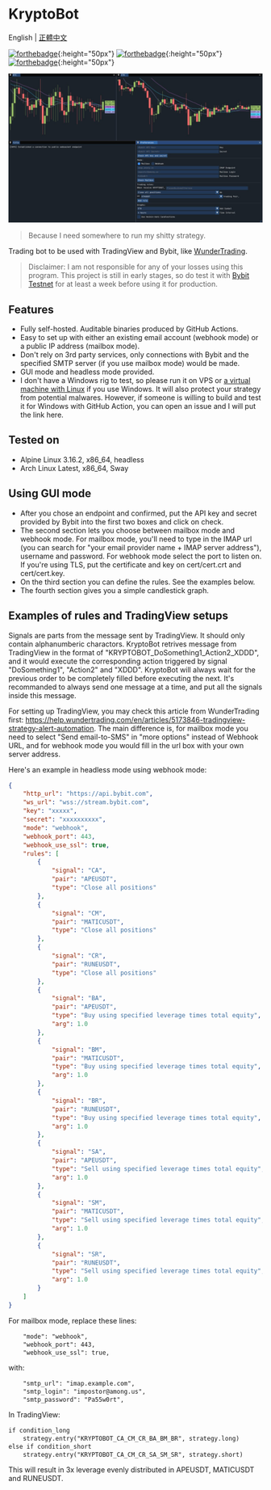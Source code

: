 # KryptoBot

English | [正體中文](https://github.com/Nootm/KryptoBot/blob/main/README_ZHT.md)

[![forthebadge](https://forthebadge.com/images/badges/made-with-c-plus-plus.svg)](https://forthebadge.com){:height="50px"}
[![forthebadge](https://forthebadge.com/images/badges/powered-by-black-magic.svg)](https://forthebadge.com){:height="50px"}
[![forthebadge](https://forthebadge.com/images/badges/works-on-my-machine.svg)](https://forthebadge.com){:height="50px"}

![Interface](https://raw.githubusercontent.com/Nootm/KryptoBot/master/gui.jpg)

> Because I need somewhere to run my shitty strategy.

Trading bot to be used with TradingView and Bybit, like [WunderTrading](https://wundertrading.com/en).

> Disclaimer: I am not responsible for any of your losses using this program. This project is still in early stages, so do test it with [Bybit Testnet](https://testnet.bybit.com/en-US/) for at least a week before using it for production.

## Features
- Fully self-hosted. Auditable binaries produced by GitHub Actions.
- Easy to set up with either an existing email account (webhook mode) or a public IP address (mailbox mode).
- Don't rely on 3rd party services, only connections with Bybit and the specified SMTP server (if you use mailbox mode) would be made.
- GUI mode and headless mode provided.
- I don't have a Windows rig to test, so please run it on VPS or [a virtual machine with Linux](https://itsfoss.com/install-linux-in-virtualbox/) if you use Windows. It will also protect your strategy from potential malwares. However, if someone is willing to build and test it for Windows with GitHub Action, you can open an issue and I will put the link here.

## Tested on
- Alpine Linux 3.16.2, x86_64, headless
- Arch Linux Latest, x86_64, Sway

## Using GUI mode
- After you chose an endpoint and confirmed, put the API key and secret provided by Bybit into the first two boxes and click on check.
- The second section lets you choose between mailbox mode and webhook mode. For mailbox mode, you'll need to type in the IMAP url (you can search for "your email provider name + IMAP server address"), username and password. For webhook mode select the port to listen on. If you're using TLS, put the certificate and key on cert/cert.crt and cert/cert.key.
- On the third section you can define the rules. See the examples below.
- The fourth section gives you a simple candlestick graph.

## Examples of rules and TradingView setups

Signals are parts from the message sent by TradingView. It should only contain alphanumberic charactors. KryptoBot retrives message from TradingView in the format of "KRYPTOBOT_DoSomething1_Action2_XDDD", and it would execute the corresponding action triggered by signal "DoSomething1", "Action2" and "XDDD". KryptoBot will always wait for the previous order to be completely filled before executing the next. It's recommanded to always send one message at a time, and put all the signals inside this message.

For setting up TradingView, you may check this article from WunderTrading first: https://help.wundertrading.com/en/articles/5173846-tradingview-strategy-alert-automation. The main difference is, for mailbox mode you need to select "Send email-to-SMS" in "more options" instead of Webhook URL, and for webhook mode you would fill in the url box with your own server address.

Here's an example in headless mode using webhook mode:
```json
{
    "http_url": "https://api.bybit.com",
    "ws_url": "wss://stream.bybit.com",
    "key": "xxxxx",
    "secret": "xxxxxxxxxx",
    "mode": "webhook",
    "webhook_port": 443,
    "webhook_use_ssl": true,
    "rules": [
        {
            "signal": "CA",
            "pair": "APEUSDT",
            "type": "Close all positions"
        },
        {
            "signal": "CM",
            "pair": "MATICUSDT",
            "type": "Close all positions"
        },
        {
            "signal": "CR",
            "pair": "RUNEUSDT",
            "type": "Close all positions"
        },
        {
            "signal": "BA",
            "pair": "APEUSDT",
            "type": "Buy using specified leverage times total equity",
            "arg": 1.0
        },
        {
            "signal": "BM",
            "pair": "MATICUSDT",
            "type": "Buy using specified leverage times total equity",
            "arg": 1.0
        },
        {
            "signal": "BR",
            "pair": "RUNEUSDT",
            "type": "Buy using specified leverage times total equity",
            "arg": 1.0
        },
        {
            "signal": "SA",
            "pair": "APEUSDT",
            "type": "Sell using specified leverage times total equity",
            "arg": 1.0
        },
        {
            "signal": "SM",
            "pair": "MATICUSDT",
            "type": "Sell using specified leverage times total equity",
            "arg": 1.0
        },
        {
            "signal": "SR",
            "pair": "RUNEUSDT",
            "type": "Sell using specified leverage times total equity",
            "arg": 1.0
        }
    ]
}
```

For mailbox mode, replace these lines:

```
    "mode": "webhook",
    "webhook_port": 443,
    "webhook_use_ssl": true,
```

with:

```
    "smtp_url": "imap.example.com",
    "smtp_login": "impostor@among.us",
    "smtp_password": "Pa55w0rt",
```

In TradingView:

```
if condition_long
    strategy.entry("KRYPTOBOT_CA_CM_CR_BA_BM_BR", strategy.long)
else if condition_short
    strategy.entry("KRYPTOBOT_CA_CM_CR_SA_SM_SR", strategy.short)
```

This will result in 3x leverage evenly distributed in APEUSDT, MATICUSDT and RUNEUSDT.

